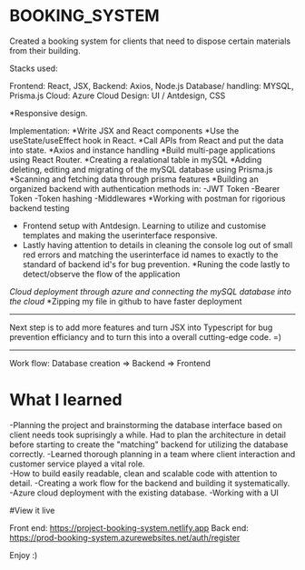 # BOOKING_SYSTEM

Created a booking system for clients that need to dispose certain materials from their building. 

Stacks used:

Frontend: React, JSX, 
Backend: Axios, Node.js
Database/ handling: MYSQL, Prisma.js
Cloud: Azure Cloud
Design: UI / Antdesign, CSS

*Responsive design. 

Implementation:
*Write JSX and React components
*Use the useState/useEffect hook in React.
*Call APIs from React and put the data into state.
*Axios and instance handling
*Build multi-page applications using React Router.
*Creating a realational table in mySQL
*Adding deleting, editing and migrating of the mySQL database using Prisma.js
*Scanning and fetching data through prisma features
*Building an organized backend with authentication methods in:
  -JWT Token
  -Bearer Token
  -Token hashing
  -Middlewares
*Working with postman for rigorious backend testing
* Frontend setup with Antdesign. Learning to utilize and customise templates and making the userinterface responsive.
* Lastly having attention to details in cleaning the console log out of small red errors and matching the userinterface id names to exactly to the      standard of  backend id's for bug prevention.
*Runing the code lastly to detect/observe the flow of the application

*Cloud deployment through azure and connecting the mySQL database into the cloud*
*Zipping my file in github to have faster deployment



____________

Next step is to add more features and turn JSX into Typescript for bug prevention efficiancy and to turn this into a overall cutting-edge code. =)

____________

Work flow: Database creation => Backend => Frontend


# What I learned

-Planning the project and brainstorming the database interface based on client needs took suprisingly a while. Had to plan the architecture in detail before starting to create the "matching" backend for utilizing the database correctly.
-Learned thorough planning in a team where client interaction and  customer service played a vital role.  
-How to build easily readable, clean and scalable code with attention to detail.
-Creating a work flow for the backend and building it systematically.
-Azure cloud deployment with the existing database.
-Working with a UI


#View it live

Front end: https://project-booking-system.netlify.app
Back end: https://prod-booking-system.azurewebsites.net/auth/register



Enjoy :)


